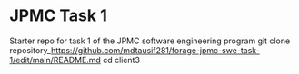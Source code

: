 # JPMC Task 1
Starter repo for task 1 of the JPMC software engineering program
git clone repository_https://github.com/mdtausif281/forage-jpmc-swe-task-1/edit/main/README.md
cd client3
